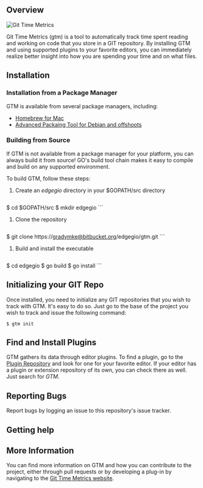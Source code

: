 ## Overview

![Git Time Metrics](http://dogsbuttbrew.com/gtm/img/GTMLogoShort.png)

Git Time Metrics (gtm) is a tool to automatically track time spent reading and
working on code that you store in a GIT repository. By installing GTM and
using supported plugins to your favorite editors, you can immediately realize
better insight into how you are spending your time and on what files.

## Installation

### Installation from a Package Manager

GTM is available from several package managers, including:

* [Homebrew for Mac](http://brew.sh/)
* [Advanced Packaing Tool for Debian and offshoots](https://wiki.debian.org/Apt)

### Building from Source

If GTM is not available from a package manager for your platform, you can always
build it from source! GO's build tool chain makes it easy to compile and build
on any supported environment.

To build GTM, follow these steps:

1. Create an _edgegio_ directory in your $GOPATH/src directory

    ```
$ cd $GOPATH/src
$ mkdir edgegio
    ```

1. Clone the repository

    ```
$ git clone https://gradymke@bitbucket.org/edgegio/gtm.git
    ```

1. Build and install the executable

    ```
$ cd edgegio
$ go build
$ go install
    ```

## Initializing your GIT Repo

Once installed, you need to initialize any GIT repositories that you wish to
track with GTM. It's easy to do so. Just go to the base of the project you wish
to track and issue the following command:

```
$ gtm init
```

## Find and Install Plugins

GTM gathers its data through editor plugins. To find a plugin, go to the [Plugin Repository](http://dogsbuttbrew.com/gtm/plugins/) and look for one for your favorite editor. If your editor has a plugin or extension repository of its own, you can check there as well. Just search for _GTM_.

## Reporting Bugs

Report bugs by logging an issue to this repository's issue tracker.

## Getting help

## More Information

You can find more information on GTM and how you can contribute to the project,
either through pull requests or by developing a plug-in by navigating to the
[Git Time Metrics website](http://dogsbuttbrew.com/gtm/).
